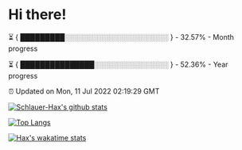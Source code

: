 # Hi there!

⏳ { █████████░░░░░░░░░░░░░░░░░░░░░ } - 32.57% - Month progress

⏳ { ███████████████░░░░░░░░░░░░░░░ } - 52.36% - Year progress

⏰ Updated on Mon, 11 Jul 2022 02:19:29 GMT


[![Schlauer-Hax's github stats](https://github-readme-stats.vercel.app/api?username=Schlauer-Hax&show_icons=true&theme=dark&count_private=true)](https://github.com/Schlauer-Hax)


[![Top Langs](https://github-readme-stats.vercel.app/api/top-langs/?username=Schlauer-Hax&layout=compact&theme=dark)](https://github.com/Schlauer-Hax?tab=repositories)


[![Hax's wakatime stats](https://github-readme-stats.vercel.app/api/wakatime?username=Hax&theme=dark)](https://wakatime.com/@Hax)

